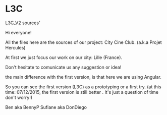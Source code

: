 # L3C
L3C_V2 sources'


Hi everyone! 

All the files here are the sources of our project: City Cine Club. (a.k.a Projet Hercules)

At first we just focus our work on our city: Lille (France).

Don't hesitate to comunicate us any suggestion or idea! 

the main difference with the first version, is that here we are using Angular.

So you can see the first version (L3C) as a prototyping or a first try. (at this time: 07/12/2015, the first version is still better . It's just a question of time don't worry!)


Ben aka BennyP
Sufiane aka DonDiego
